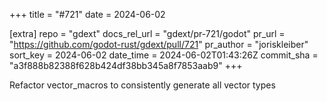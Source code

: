 +++
title = "#721"
date = 2024-06-02

[extra]
repo = "gdext"
docs_rel_url = "gdext/pr-721/godot"
pr_url = "https://github.com/godot-rust/gdext/pull/721"
pr_author = "joriskleiber"
sort_key = 2024-06-02
date_time = 2024-06-02T01:43:26Z
commit_sha = "a3f888b82388f628b424df38bb345a8f7853aab9"
+++

Refactor vector_macros to consistently generate all vector types
